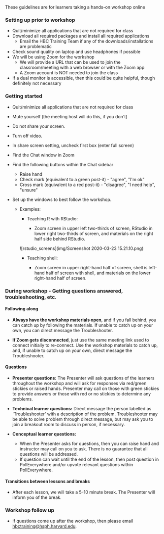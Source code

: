 These guidelines are for learners taking a hands-on workshop online

### Setting up prior to workshop

* Quit/minimize all applications that are not required for class
* Download all required packages and install all required applications
  * Email the HBC Training Team if any of the downloads/installations are problematic
* Check sound quality on laptop and use headphones if possible
* We will be using Zoom for the workshop
  * We will provide a URL that can be used to join the classroom/meeting with a web browser or with the Zoom app
  * A Zoom account is NOT needed to join the class
* If a dual monitor is accessible, then this could be quite helpful, though definitely not necessary

### Getting started

* Quit/minimize all applications that are not required for class
* Mute yourself (the meeting host will do this, if you don't)
* Do not share your screen.
* Turn off video.
* In share screen setting, uncheck first box (enter full screen)
* Find the Chat window in Zoom
* Find the following buttons within the Chat sidebar
  * Raise hand
  * Check mark (equivalent to a green post-it) - "agree", "I'm ok"
  * Cross mark (equivalent to a red post-it) - "disagree", "I need help", "unsure"
* Set up the windows to best follow the workshop. 
  
  - Examples:
     * Teaching R with RStudio:
       
       * Zoom screen in upper left two-thirds of screen, RStudio in lower right two-thirds of screen, and materials on the right half side behind RStudio.
         
     ![rstudio_screens](img/Screenshot 2020-03-23 15.21.10.png)
     
     * Teaching shell:
       
       * Zoom screen in upper right-hand half of screen, shell is left-hand half of screen with shell, and materials on the lower right-hand half of screen.


### During workshop - Getting questions answered, troubleshooting, etc.

#### Following along

* **Always have the workshop materials open**, and if you fall behind, you can catch up by following the materials. If unable to catch up on your own, you can direct message the Troubleshooter.

* **If Zoom gets disconnected**, just use the same meeting link used to connect initially to re-connect. Use the workshop materials to catch up, and, if unable to catch up on your own, direct message the Troubleshooter.

#### Questions

* **Presenter questions:** The Presenter will ask questions of the learners throughout the workshop and will ask for responses via red/green stickies or raised hands. Presenter may call on those with green stickies to provide answers or those with red or no stickies to determine any problems.

* **Technical learner questions:** Direct message the person labelled as 'Troubleshooter' with a description of the problem. Troubleshooter may be able to solve problem through direct message, but may ask you to join a breakout room to discuss in person, if necessary.

* **Conceptual learner questions:** 
  - When the Presenter asks for questions, then you can raise hand and instructor may call on you to ask. There is no guarantee that all questions will be addressed.
  - If question can wait until the end of the lesson, then post question in PollEverywhere and/or upvote relevant questions within PollEverywhere.

#### Transitions between lessons and breaks

* After each lesson, we will take a 5-10 minute break. The Presenter will inform you of the break.


###  Workshop follow up

* If questions come up after the workshop, then please email hbctraining@hsph.harvard.edu.
